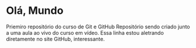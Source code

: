 # Olá, Mundo
 Priemiro repositório do curso de Git e GitHub
 Repositório sendo criado junto a uma aula ao vivo 
 do curso em vídeo.
Essa linha estou aletrando diretamente no site GitHub, interessante.
